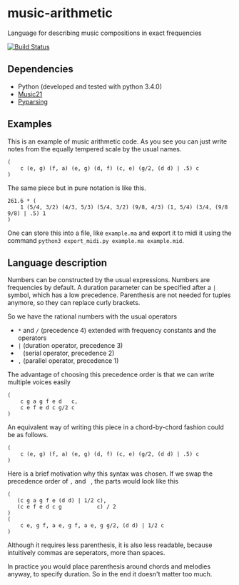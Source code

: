# music-arithmetic
Language for describing music compositions in exact frequencies

[![Build Status](https://travis-ci.org/Chiel92/music-arithmetic.svg?branch=master)](https://travis-ci.org/Chiel92/music-arithmetic)

## Dependencies
- Python (developed and tested with python 3.4.0)
- [Music21][music21]
- [Pyparsing][pyparsing]

## Examples
This is an example of music arithmetic code.
As you see you can just write notes from the equally tempered scale by the usual names.
```
(
    c (e, g) (f, a) (e, g) (d, f) (c, e) (g/2, (d d) | .5) c
)
```
The same piece but in pure notation is like this.
```
261.6 * (
    1 (5/4, 3/2) (4/3, 5/3) (5/4, 3/2) (9/8, 4/3) (1, 5/4) (3/4, (9/8 9/8) | .5) 1
)
```

One can store this into a file, like `example.ma` and export it to midi it using the command
`python3 export_midi.py example.ma example.mid`.

## Language description

Numbers can be constructed by the usual expressions.
Numbers are frequencies by default.
A duration parameter can be specified after a `|` symbol, which has a low precedence.
Parenthesis are not needed for tuples anymore, so they can replace curly brackets.

So we have the rational numbers with the usual operators
- `*` and `/` (precedence 4)
extended with frequency constants and the operators
- `|` (duration operator, precedence 3)
- ` ` (serial operator, precedence 2)
- `,` (parallel operator, precedence 1)

The advantage of choosing this precedence order is that we can write multiple voices easily
```
(
    c g a g f e d   c,
    c e f e d c g/2 c
)
```

An equivalent way of writing this piece in a chord-by-chord fashion could be as follows.
```
(
    c (e, g) (f, a) (e, g) (d, f) (c, e) (g/2, (d d) | .5) c
)
```


Here is a brief motivation why this syntax was chosen.
If we swap the precedence order of `,` and ` `, the parts would look like this
```
(
   (c g a g f e (d d) | 1/2 c),
   (c e f e d c g           c) / 2
)
(
    c e, g f, a e, g f, a e, g g/2, (d d) | 1/2 c
)
```

Although it requires less parenthesis, it is also less readable,
because intuitively commas are seperators, more than spaces.

In practice you would place parenthesis around chords and melodies anyway, to specify duration.
So in the end it doesn't matter too much.

[music21]: http://web.mit.edu/music21/doc/
[pyparsing]: https://pypi.python.org/pypi/pyparsing/2.0.3
